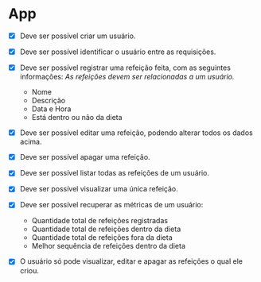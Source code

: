 # App

- [X] Deve ser possível criar um usuário.
      
- [X] Deve ser possível identificar o usuário entre as requisições.

- [X] Deve ser possível registrar uma refeição feita, com as seguintes informações:
    *As refeições devem ser relacionadas a um usuário.*
    - Nome
    - Descrição
    - Data e Hora
    - Está dentro ou não da dieta

- [X] Deve ser possível editar uma refeição, podendo alterar todos os dados acima.

- [x] Deve ser possível apagar uma refeição.

- [x] Deve ser possível listar todas as refeições de um usuário.

- [x] Deve ser possível visualizar uma única refeição.

- [x] Deve ser possível recuperar as métricas de um usuário:
    - Quantidade total de refeições registradas
    - Quantidade total de refeições dentro da dieta
    - Quantidade total de refeições fora da dieta
    - Melhor sequência de refeições dentro da dieta

- [X] O usuário só pode visualizar, editar e apagar as refeições o qual ele criou.
